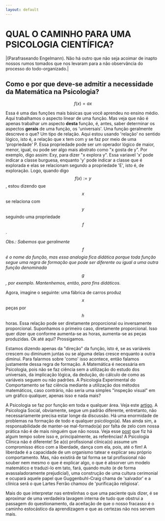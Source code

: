 ```yaml
---
layout: default
---
```


# QUAL O CAMINHO PARA UMA PSICOLOGIA CIENTÍFICA?

|(Parafraseando Engelmann). Não há outro que não seja acoimar de inapto nossos rumos tomados que nos levaram para a não observância do processo do todo-organizado.|


## Como e por que deve-se admitir a necessidade da Matemática na Psicologia?

$$f(x) = ax$$


Essa é uma das funções mais básicas que você aprendeu no ensino médio. Aqui trabalhamos o aspecto linear de uma função. Mas veja que não é apenas trabalhar um aspecto **desta** função, é, antes, saber determinar os aspectos **gerais** de uma função, os 'universais'. Uma função geralmente descreve o que? Um tipo de relação. 
Aqui estou usando 'relação' no sentido lógico, isto é, a relação que x tem com y se faz por meio de uma 'propriedade' P. Essa propriedade pode ser um operador lógico de maior, menor, igual, ou pode ser algo mais abstrato como "x gosta de y".  Por exemplo, digo assim: Exy, para dizer "x explora y". Essa variavel 'x' pode indicar a classe burguesa, enquanto 'y' pode indicar a classe que é explorada e elas se   relacionam segundo a propriedade 'E', isto é, de exploração. Logo, quando digo $$f(x) := y$$, estou dizendo que $$x$$ se relaciona com $$y$$ seguindo uma propriedade $$f$$. 

*Obs.: Sabemos que geralmente $$f$$ é o nome da função, mas essa analogia fica didática porque toda função segue uma regra de formação que pode ser diferente ou igual a uma outra função denominada $$g$$, por exemplo. Mantenhemos, então, para fins didáticos.*

Agora, imagine o seguinte: uma fábrica de carros produz $$x$$ peças por $$h$$ horas. Essa relação pode ser diretamente proporcional ou inversamente proporcional. Suponhamos o primeiro caso, diretamente proporcional. Isso quer dizer que conforme aumenta-se as horas, aumenta-se as peças produzidas. Ok até aqui? Prossigamos.

Estamos dizendo apenas da "direção" da função, isto é, se as variáveis crescem ou diminuem juntas ou se alguma delas cresce enquanto a outra diminui. Para falarmos sobre 'como' isso acontece, então falamos justamente dessa regra de formação. A Matemática é necessária em Psicologia, pois não se faz ciência sem a utilização do estudo dos universais, da implicação lógica, da dedução, do cálculo de como as variáveis seguem ou não padrões. A Psicologia Experimental do Comportamento se faz ciência mediante a utilização dos métodos matemáticos, caso contrário, não seria uma simples "inspeção visual" em um gráfico qualquer, apenas isso e nada mais? 

A Psicologia se faz por função em toda e qualquer área. Veja este [artigo](https://periodicos.unisanta.br/PSY/article/view/2694). A Psicologia Social, obviamente, segue um padrão diferente, entretanto, não necessariamente precisa estar longe da discussão. Há uma enormidade de problemas na formação de todo e qualquer psicólogo(a). Mas ainda sim, a responsabilidade de manter-se mal-formado(a) por falta de zelo com nossa prática não é de mais ninguém que não nossa. Veja esse [post](https://www.instagram.com/p/DJfltHtM4xo/?img_index=1) que fiz há algum tempo sobre isso e, principalmente, as referências! A Psicologia Clínica não é diferente! Se a(o) profissional clínica(o) assume um compromisso ético com a liberdade, dança com ela, pois, até o fim! A liberdade é a capacidade de um organismo tatear e explicar seu próprio comportamento. Mas, não existirá de tal forma se tal profissional não souber nem mesmo o que é explicar algo, o que é absorver um modelo matemático e traduzi-lo em tato, fará, quando muito (e de forma avassaladoramente prejudicial), uma construção de uma cultura cerimonial e ocupará aquele papel que Guggenbuhl-Craig chama de 'salvador' e a clínica será o que Lartes Ferrão chamou de 'purificação religiosa'. 

Mais do que interpretar nas entrelinhas o que uma paciente quis dizer, é se aproximar de uma verdadeira lavagem interna de tudo que obstrui a passagem do questionamento, da aceitação de que o nosso fracasso é o caminho estocástico da aprendizagem e que as certezas não nos servem mais. 

